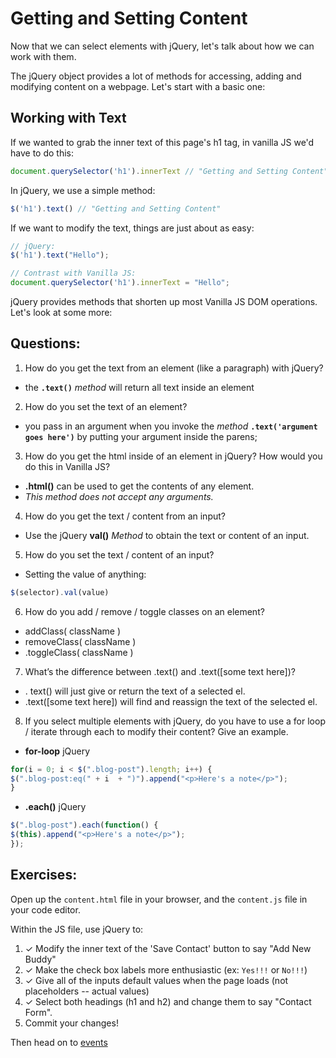 # Getting and Setting Content

Now that we can select elements with jQuery, let's talk about how we can work with them.

The jQuery object provides a lot of methods for accessing, adding and modifying content on a webpage. Let's start with a basic one:

## Working with Text

If we wanted to grab the inner text of this page's h1 tag, in vanilla JS we'd have to do this:

```JavaScript
document.querySelector('h1').innerText // "Getting and Setting Content"
```

In jQuery, we use a simple method:

```JavaScript
$('h1').text() // "Getting and Setting Content"
```

If we want to modify the text, things are just about as easy:

```JavaScript
// jQuery:
$('h1').text("Hello");

// Contrast with Vanilla JS:
document.querySelector('h1').innerText = "Hello";
```

jQuery provides methods that shorten up most Vanilla JS DOM operations. Let's look at some more:

## Questions:
1. How do you get the text from an element (like a paragraph) with jQuery?
  * the __`.text()`__ _method_ will return all text inside an element
2. How do you set the text of an element?
  * you pass in an argument when you invoke the _method_ __`.text('argument goes here')`__ by putting your argument inside the parens;
3. How do you get the html inside of an element in jQuery? How would you do this in Vanilla JS?
  * __.html()__ can be used to get the contents of any element.
  * _This method does not accept any arguments._

4. How do you get the text / content from an input?
  * Use the jQuery __val()__ _Method_ to obtain the text or content of an input.
5. How do you set the text / content of an input?
  * Setting the value of anything:
  ```JavaScript
  $(selector).val(value)
  ```

6. How do you add / remove / toggle classes on an element?
  * addClass( className )
  * removeClass( className )
  * .toggleClass( className )

7. What’s the difference between .text() and .text([some text here])?
  * . text() will just give or return the text of a selected el.
  * .text([some text here]) will find and reassign the text of the selected el.
8. If you select multiple elements with jQuery, do you have to use a for loop / iterate through each to modify their content? Give an example.
  * __for-loop__ jQuery
  ```JavaScript
  for(i = 0; i < $(".blog-post").length; i++) {
  $(".blog-post:eq(" + i  + ")").append("<p>Here's a note</p>");
}
  ```
  * __.each()__ jQuery
  ```JavaScript
  $(".blog-post").each(function() {
  $(this).append("<p>Here's a note</p>");
});
  ```

## Exercises:
Open up the `content.html` file in your browser, and the `content.js` file in your code editor.

Within the JS file, use jQuery to:
1. ✓ Modify the inner text of the 'Save Contact' button to say "Add New Buddy"
2. ✓ Make the check box labels more enthusiastic (ex: `Yes!!!` or `No!!!`)
3. ✓ Give all of the inputs default values when the page loads (not placeholders -- actual values)
4. ✓ Select both headings (h1 and h2) and change them to say "Contact Form".
5. Commit your changes!

Then head on to [events](../part-3-events)
